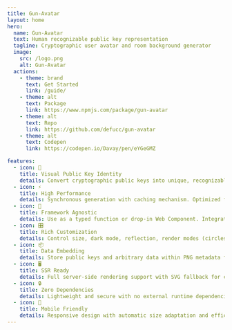 ```yaml
---
title: Gun-Avatar
layout: home
hero:
  name: Gun-Avatar
  text: Human recognizable public key representation
  tagline: Cryptographic user avatar and room background generator
  image:
    src: /logo.png
    alt: Gun-Avatar
  actions:
    - theme: brand
      text: Get Started
      link: /guide/
    - theme: alt
      text: Package
      link: https://www.npmjs.com/package/gun-avatar
    - theme: alt
      text: Repo
      link: https://github.com/defucc/gun-avatar
    - theme: alt
      text: Codepen
      link: https://codepen.io/Davay/pen/eYGeGMZ

features:
  - icon: 🎨
    title: Visual Public Key Identity
    details: Convert cryptographic public keys into unique, recognizable, and consistent visual identifiers
  - icon: ⚡️
    title: High Performance
    details: Synchronous generation with caching mechanism. Optimized for both client and server-side rendering
  - icon: 🧩
    title: Framework Agnostic
    details: Use as a typed function or drop-in Web Component. Integrates seamlessly with any JavaScript framework
  - icon: 🎛️
    title: Rich Customization
    details: Control size, dark mode, reflection, render modes (circles/squares), roundness, and transparency
  - icon: 📦
    title: Data Embedding
    details: Store public keys and arbitrary data within PNG metadata for enhanced functionality
  - icon: 🖥️
    title: SSR Ready
    details: Full server-side rendering support with SVG fallback for consistent cross-platform display
  - icon: 🔒
    title: Zero Dependencies
    details: Lightweight and secure with no external runtime dependencies
  - icon: 📱
    title: Mobile Friendly
    details: Responsive design with automatic size adaptation and efficient mobile rendering
---
```

